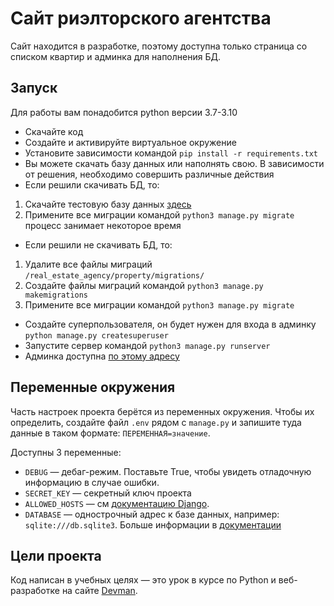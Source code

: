# Сайт риэлторского агентства

Сайт находится в разработке, поэтому доступна только страница со списком квартир и админка для наполнения БД.

## Запуск

Для работы вам понадобится python версии 3.7-3.10

- Скачайте код
- Создайте и активируйте виртуальное окружение
- Установите зависимости командой `pip install -r requirements.txt`  
- Вы можете скачать базу данных или наполнять свою. В зависимости от решения, необходимо совершить различные действия
- Если решили скачивать БД, то:
1. Скачайте тестовую базу данных [здесь](https://dvmn.org/filer/canonical/1565091134/187/)  
2. Примените все миграции командой `python3 manage.py migrate`  процесс занимает некоторое время
- Если решили не скачивать БД, то:
1. Удалите все файлы миграций `/real_estate_agency/property/migrations/`
2. Создайте файлы миграций командой `python3 manage.py makemigrations`
3. Примените все миграции командой `python3 manage.py migrate`
- Создайте суперпользователя, он будет нужен для входа в админку `python manage.py createsuperuser`  
- Запустите сервер командой `python3 manage.py runserver`  
- Админка доступна [по этому адресу](http://127.0.0.1:8000)  

## Переменные окружения

Часть настроек проекта берётся из переменных окружения. Чтобы их определить, создайте файл `.env` рядом с `manage.py` и запишите туда данные в таком формате: `ПЕРЕМЕННАЯ=значение`.

Доступны 3 переменные:
- `DEBUG` — дебаг-режим. Поставьте True, чтобы увидеть отладочную информацию в случае ошибки.
- `SECRET_KEY` — секретный ключ проекта
- `ALLOWED_HOSTS` — см [документацию Django](https://docs.djangoproject.com/en/3.1/ref/settings/#allowed-hosts).
- `DATABASE` — однострочный адрес к базе данных, например: `sqlite:///db.sqlite3`. Больше информации в [документации](https://github.com/jacobian/dj-database-url)

## Цели проекта

Код написан в учебных целях — это урок в курсе по Python и веб-разработке на сайте [Devman](https://dvmn.org).
